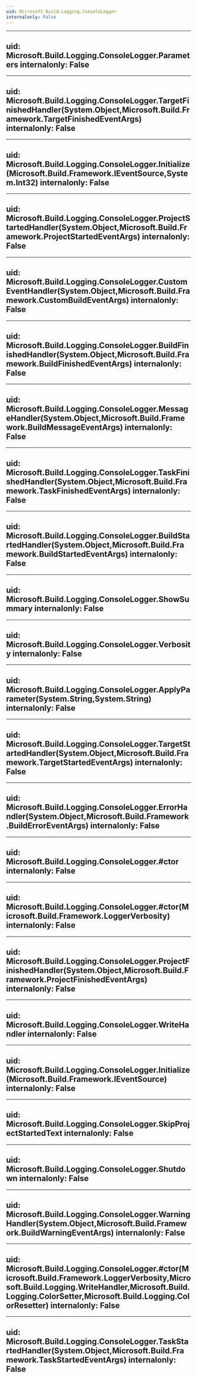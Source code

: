```yaml
---
uid: Microsoft.Build.Logging.ConsoleLogger
internalonly: False
---
```


---
uid: Microsoft.Build.Logging.ConsoleLogger.Parameters
internalonly: False
---

---
uid: Microsoft.Build.Logging.ConsoleLogger.TargetFinishedHandler(System.Object,Microsoft.Build.Framework.TargetFinishedEventArgs)
internalonly: False
---

---
uid: Microsoft.Build.Logging.ConsoleLogger.Initialize(Microsoft.Build.Framework.IEventSource,System.Int32)
internalonly: False
---

---
uid: Microsoft.Build.Logging.ConsoleLogger.ProjectStartedHandler(System.Object,Microsoft.Build.Framework.ProjectStartedEventArgs)
internalonly: False
---

---
uid: Microsoft.Build.Logging.ConsoleLogger.CustomEventHandler(System.Object,Microsoft.Build.Framework.CustomBuildEventArgs)
internalonly: False
---

---
uid: Microsoft.Build.Logging.ConsoleLogger.BuildFinishedHandler(System.Object,Microsoft.Build.Framework.BuildFinishedEventArgs)
internalonly: False
---

---
uid: Microsoft.Build.Logging.ConsoleLogger.MessageHandler(System.Object,Microsoft.Build.Framework.BuildMessageEventArgs)
internalonly: False
---

---
uid: Microsoft.Build.Logging.ConsoleLogger.TaskFinishedHandler(System.Object,Microsoft.Build.Framework.TaskFinishedEventArgs)
internalonly: False
---

---
uid: Microsoft.Build.Logging.ConsoleLogger.BuildStartedHandler(System.Object,Microsoft.Build.Framework.BuildStartedEventArgs)
internalonly: False
---

---
uid: Microsoft.Build.Logging.ConsoleLogger.ShowSummary
internalonly: False
---

---
uid: Microsoft.Build.Logging.ConsoleLogger.Verbosity
internalonly: False
---

---
uid: Microsoft.Build.Logging.ConsoleLogger.ApplyParameter(System.String,System.String)
internalonly: False
---

---
uid: Microsoft.Build.Logging.ConsoleLogger.TargetStartedHandler(System.Object,Microsoft.Build.Framework.TargetStartedEventArgs)
internalonly: False
---

---
uid: Microsoft.Build.Logging.ConsoleLogger.ErrorHandler(System.Object,Microsoft.Build.Framework.BuildErrorEventArgs)
internalonly: False
---

---
uid: Microsoft.Build.Logging.ConsoleLogger.#ctor
internalonly: False
---

---
uid: Microsoft.Build.Logging.ConsoleLogger.#ctor(Microsoft.Build.Framework.LoggerVerbosity)
internalonly: False
---

---
uid: Microsoft.Build.Logging.ConsoleLogger.ProjectFinishedHandler(System.Object,Microsoft.Build.Framework.ProjectFinishedEventArgs)
internalonly: False
---

---
uid: Microsoft.Build.Logging.ConsoleLogger.WriteHandler
internalonly: False
---

---
uid: Microsoft.Build.Logging.ConsoleLogger.Initialize(Microsoft.Build.Framework.IEventSource)
internalonly: False
---

---
uid: Microsoft.Build.Logging.ConsoleLogger.SkipProjectStartedText
internalonly: False
---

---
uid: Microsoft.Build.Logging.ConsoleLogger.Shutdown
internalonly: False
---

---
uid: Microsoft.Build.Logging.ConsoleLogger.WarningHandler(System.Object,Microsoft.Build.Framework.BuildWarningEventArgs)
internalonly: False
---

---
uid: Microsoft.Build.Logging.ConsoleLogger.#ctor(Microsoft.Build.Framework.LoggerVerbosity,Microsoft.Build.Logging.WriteHandler,Microsoft.Build.Logging.ColorSetter,Microsoft.Build.Logging.ColorResetter)
internalonly: False
---

---
uid: Microsoft.Build.Logging.ConsoleLogger.TaskStartedHandler(System.Object,Microsoft.Build.Framework.TaskStartedEventArgs)
internalonly: False
---
